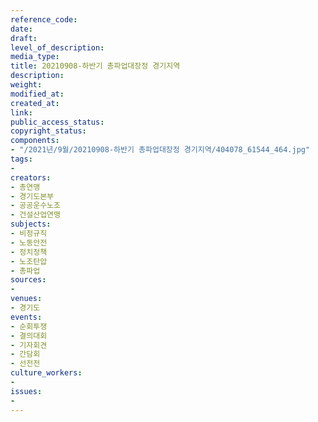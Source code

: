 ```yaml
---
reference_code: 
date: 
draft: 
level_of_description: 
media_type: 
title: 20210908-하반기 총파업대장정 경기지역
description: 
weight: 
modified_at: 
created_at: 
link: 
public_access_status: 
copyright_status: 
components:
- "/2021년/9월/20210908-하반기 총파업대장정 경기지역/404078_61544_464.jpg"
tags:
- 
creators:
- 총연맹
- 경기도본부
- 공공운수노조
- 건설산업연맹
subjects:
- 비정규직
- 노동안전
- 정치정책
- 노조탄압
- 총파업
sources:
- 
venues:
- 경기도
events:
- 순회투쟁
- 결의대회
- 기자회견
- 간담회
- 선전전
culture_workers:
- 
issues:
- 
---
```


